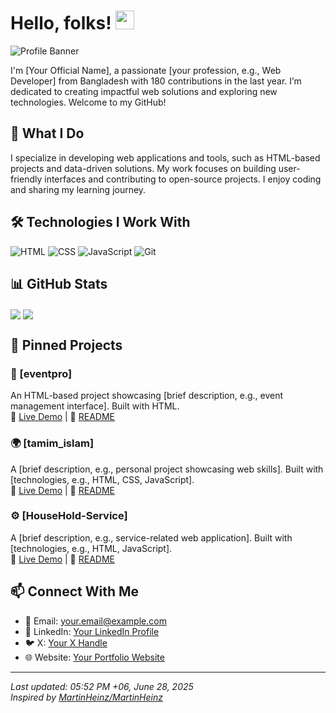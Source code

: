 # Hello, folks! <img src="https://raw.githubusercontent.com/MartinHeinz/MartinHeinz/master/wave.gif" width="30px">

![Profile Banner](https://via.placeholder.com/1200x300.png?text=Your+Professional+Banner)

I'm [Your Official Name], a passionate [your profession, e.g., Web Developer] from Bangladesh with 180 contributions in the last year. I’m dedicated to creating impactful web solutions and exploring new technologies. Welcome to my GitHub!

## 🔭 What I Do
I specialize in developing web applications and tools, such as HTML-based projects and data-driven solutions. My work focuses on building user-friendly interfaces and contributing to open-source projects. I enjoy coding and sharing my learning journey.

## 🛠️ Technologies I Work With
![HTML](https://img.shields.io/badge/-HTML-E34F26?logo=html5&logoColor=white)
![CSS](https://img.shields.io/badge/-CSS-1572B6?logo=css3&logoColor=white)
![JavaScript](https://img.shields.io/badge/-JavaScript-F7DF1E?logo=javascript&logoColor=black)
![Git](https://img.shields.io/badge/-Git-F05032?logo=git&logoColor=white)

## 📊 GitHub Stats
<img align="center" src="https://github-readme-stats.vercel.app/api?username=thewiseguy-tamim&show_icons=true&theme=radical" />
<img align="center" src="https://github-readme-stats.vercel.app/api/top-langs/?username=thewiseguy-tamim&layout=compact&theme=radical" />

## 📌 Pinned Projects

### 🚀 [eventpro]
An HTML-based project showcasing [brief description, e.g., event management interface]. Built with HTML.  
🔗 [Live Demo](#) | 📖 [README](https://github.com/thewiseguy-tamim/eventpro/blob/main/README.md)

### 🌍 [tamim_islam]
A [brief description, e.g., personal project showcasing web skills]. Built with [technologies, e.g., HTML, CSS, JavaScript].  
🔗 [Live Demo](#) | 📖 [README](https://github.com/thewiseguy-tamim/tamim_islam/blob/main/README.md)

### ⚙️ [HouseHold-Service]
A [brief description, e.g., service-related web application]. Built with [technologies, e.g., HTML, JavaScript].  
🔗 [Live Demo](#) | 📖 [README](https://github.com/thewiseguy-tamim/HouseHold-Service/blob/main/README.md)

## 📫 Connect With Me
- 📧 Email: [your.email@example.com](mailto:your.email@example.com)
- 💼 LinkedIn: [Your LinkedIn Profile](https://linkedin.com/in/yourprofile)
- 🐦 X: [Your X Handle](https://x.com/yourhandle)
- 🌐 Website: [Your Portfolio Website](https://yourportfolio.com)

---

*Last updated: 05:52 PM +06, June 28, 2025*  
*Inspired by [MartinHeinz/MartinHeinz](https://github.com/MartinHeinz/MartinHeinz)*
